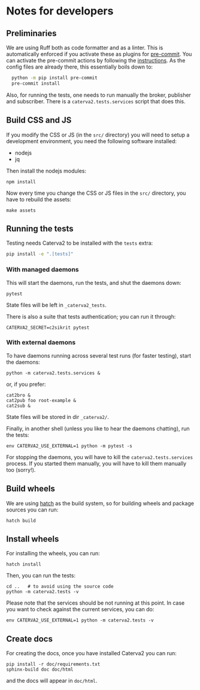 # Notes for developers

## Preliminaries

We are using Ruff both as code formatter and as a linter.  This is automatically enforced
if you activate these as plugins for [pre-commit](https://pre-commit.com).  You can activate
the pre-commit actions by following the [instructions](https://pre-commit.com/#installation).
As the config files are already there, this essentially boils down to:

``` bash
  python -m pip install pre-commit
  pre-commit install
```

Also, for running the tests, one needs to run manually the broker, publisher and subscriber.
There is a `caterva2.tests.services` script that does this.

## Build CSS and JS

If you modify the CSS or JS (in the `src/` directory) you will need to setup a development
environment, you need the following software installed:

- nodejs
- jq

Then install the nodejs modules:

```shell
npm install
```

Now every time you change the CSS or JS files in the `src/` directory, you have to rebuild
the assets:

```shell
make assets
```

## Running the tests

Testing needs Caterva2 to be installed with the `tests` extra:

```sh
pip install -e ".[tests]"
```

### With managed daemons

This will start the daemons, run the tests, and shut the daemons down:

```shell
pytest
```

State files will be left in `_caterva2_tests`.

There is also a suite that tests authentication; you can run it through:

```shell
CATERVA2_SECRET=c2sikrit pytest
```

### With external daemons

To have daemons running across several test runs (for faster testing), start the daemons:

```shell
python -m caterva2.tests.services &
```

or, if you prefer:

```shell
cat2bro &
cat2pub foo root-example &
cat2sub &
```

State files will be stored in dir `_caterva2/`.

Finally, in another shell (unless you like to hear the daemons chatting), run the tests:

```shell
env CATERVA2_USE_EXTERNAL=1 python -m pytest -s
```

For stopping the daemons, you will have to kill the `caterva2.tests.services` process.
If you started them manually, you will have to kill them manually too (sorry!).

## Build wheels

We are using [hatch](https://hatch.pypa.io) as the build system, so for building wheels and
package sources you can run:

```shell
hatch build
```

## Install wheels

For installing the wheels, you can run:

```shell
hatch install
```

Then, you can run the tests:

```shell
cd ..   # to avoid using the source code
python -m caterva2.tests -v
```

Please note that the services should be not running at this point.  In case you want to check against
the current services, you can do:

```shell
env CATERVA2_USE_EXTERNAL=1 python -m caterva2.tests -v
```

## Create docs

For creating the docs, once you have installed Caterva2 you can run:

```shell
pip install -r doc/requirements.txt
sphinx-build doc doc/html
```

and the docs will appear in `doc/html`.
